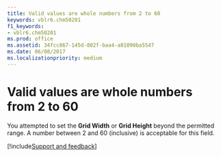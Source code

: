 ```yaml
---
title: Valid values are whole numbers from 2 to 60
keywords: vblr6.chm50201
f1_keywords:
- vblr6.chm50201
ms.prod: office
ms.assetid: 34fcc867-145d-802f-baa4-a81090ba5547
ms.date: 06/08/2017
ms.localizationpriority: medium
---
```



# Valid values are whole numbers from 2 to 60

You attempted to set the **Grid Width** or **Grid Height** beyond the permitted range. A number between 2 and 60 (inclusive) is acceptable for this field.

[!include[Support and feedback](~/includes/feedback-boilerplate.md)]